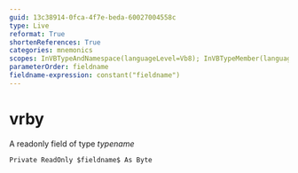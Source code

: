 ```yaml
---
guid: 13c38914-0fca-4f7e-beda-60027004558c
type: Live
reformat: True
shortenReferences: True
categories: mnemonics
scopes: InVBTypeAndNamespace(languageLevel=Vb8); InVBTypeMember(languageLevel=Vb8)
parameterOrder: fieldname
fieldname-expression: constant("fieldname")
---
```


# vrby

A readonly field of type $typename$

```
Private ReadOnly $fieldname$ As Byte
```
